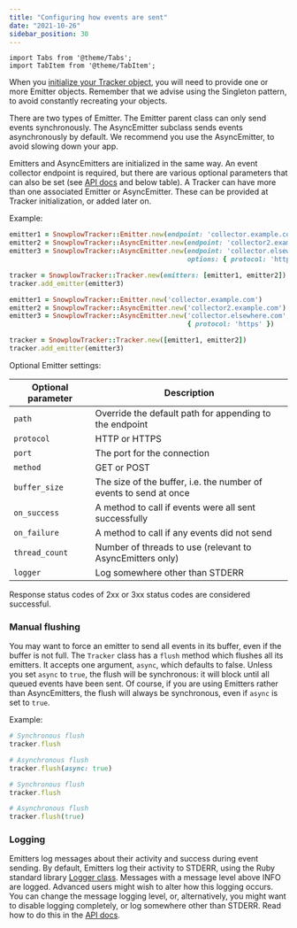 ```yaml
---
title: "Configuring how events are sent"
date: "2021-10-26"
sidebar_position: 30
---
```


```mdx-code-block
import Tabs from '@theme/Tabs';
import TabItem from '@theme/TabItem';
```

When you [initialize your Tracker object](/docs/collecting-data/collecting-from-own-applications/ruby-tracker/getting-started/index.md#tracking-design-and-initialization), you will need to provide one or more Emitter objects. Remember that we advise using the Singleton pattern, to avoid constantly recreating your objects.

There are two types of Emitter. The Emitter parent class can only send events synchronously. The AsyncEmitter subclass sends events asynchronously by default. We recommend you use the AsyncEmitter, to avoid slowing down your app.

Emitters and AsyncEmitters are initialized in the same way. An event collector endpoint is required, but there are various optional parameters that can also be set (see [API docs](https://snowplow.github.io/snowplow-ruby-tracker/SnowplowTracker/Emitter.html) and below table). A Tracker can have more than one associated Emitter or AsyncEmitter. These can be provided at Tracker initialization, or added later on.

Example:

<Tabs groupId="version">
  <TabItem value="current" label="v0.7.0+" default>

```ruby
emitter1 = SnowplowTracker::Emitter.new(endpoint: 'collector.example.com')
emitter2 = SnowplowTracker::AsyncEmitter.new(endpoint: 'collector2.example.com')
emitter3 = SnowplowTracker::AsyncEmitter.new(endpoint: 'collector.elsewhere.com',
                                             options: { protocol: 'https' })

tracker = SnowplowTracker::Tracker.new(emitters: [emitter1, emitter2])
tracker.add_emitter(emitter3)
```
  </TabItem>

  <TabItem value="old" label="Before v0.7.0">

```ruby
emitter1 = SnowplowTracker::Emitter.new('collector.example.com')
emitter2 = SnowplowTracker::AsyncEmitter.new('collector2.example.com')
emitter3 = SnowplowTracker::AsyncEmitter.new('collector.elsewhere.com',
                                             { protocol: 'https' })

tracker = SnowplowTracker::Tracker.new([emitter1, emitter2])
tracker.add_emitter(emitter3)
```
  </TabItem>
</Tabs>

Optional Emitter settings:

| **Optional parameter** | **Description** |
| --- | --- |
| `path` | Override the default path for appending to the endpoint |
| `protocol` | HTTP or HTTPS |
| `port` | The port for the connection |
| `method` | GET or POST |
| `buffer_size` | The size of the buffer, i.e. the number of events to send at once |
| `on_success` | A method to call if events were all sent successfully |
| `on_failure` | A method to call if any events did not send |
| `thread_count` | Number of threads to use (relevant to AsyncEmitters only) |
| `logger` | Log somewhere other than STDERR |

Response status codes of 2xx or 3xx status codes are considered successful.

### Manual flushing

You may want to force an emitter to send all events in its buffer, even if the buffer is not full. The `Tracker` class has a `flush` method which flushes all its emitters. It accepts one argument, `async`, which defaults to false. Unless you set `async` to `true`, the flush will be synchronous: it will block until all queued events have been sent. Of course, if you are using Emitters rather than AsyncEmitters, the flush will always be synchronous, even if `async` is set to `true`.

Example:

<Tabs groupId="version">
  <TabItem value="current" label="v0.7.0+" default>

```ruby
# Synchronous flush
tracker.flush

# Asynchronous flush
tracker.flush(async: true)
```
  </TabItem>

  <TabItem value="old" label="Before v0.7.0">

```ruby
# Synchronous flush
tracker.flush

# Asynchronous flush
tracker.flush(true)
```
  </TabItem>
</Tabs>

### Logging

Emitters log messages about their activity and success during event sending. By default, Emitters log their activity to STDERR, using the Ruby standard library [Logger class](https://ruby-doc.org/stdlib-2.7.2/libdoc/logger/rdoc/Logger.html). Messages with a message level above INFO are logged. Advanced users might wish to alter how this logging occurs. You can change the message logging level, or, alternatively, you might want to disable logging completely, or log somewhere other than STDERR. Read how to do this in the [API docs](https://snowplow.github.io/snowplow-ruby-tracker/SnowplowTracker/Emitter.html).
